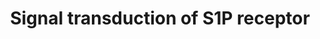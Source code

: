 ---
annotations:
- id: PW:0000960
  parent: signaling pathway
  type: Pathway Ontology
  value: sphingosine 1-phosphate signaling pathway
authors:
- S.Doniger
- MaintBot
- Ddigles
- Khanspers
- Eweitz
citedin:
- link: PMC6657571
description: This is a representation of figure 2 from T. Hla, et al. 2001, Science,
  294, pg. 1877.  Sphingosine-1-phosphate (S1P) is a signaling sphingolipid, also
  known as lysosphingolipid. It is also referred to as a bioactive lipid mediator.
  Sphingolipids at large form a class of lipids characterized by a particular aliphatic
  aminoalcohol, which is sphingosine.
last-edited: 2021-05-23
organisms:
- Mus musculus
redirect_from:
- /index.php/Pathway:WP57
- /instance/WP57
- /instance/WP57_rr117945
revision: r117945
schema-jsonld:
- '@context': https://schema.org/
  '@id': https://wikipathways.github.io/pathways/WP57.html
  '@type': Dataset
  creator:
    '@type': Organization
    name: WikiPathways
  description: This is a representation of figure 2 from T. Hla, et al. 2001, Science,
    294, pg. 1877.  Sphingosine-1-phosphate (S1P) is a signaling sphingolipid, also
    known as lysosphingolipid. It is also referred to as a bioactive lipid mediator.
    Sphingolipids at large form a class of lipids characterized by a particular aliphatic
    aminoalcohol, which is sphingosine.
  keywords:
  - Akt1
  - Akt2
  - Akt3
  - Asah2
  - Edg1
  - Edg3
  - Edg5
  - Edg8
  - Gnai1
  - Gnai2
  - Gnai3
  - Mapk1
  - Mapk12
  - Mapk3
  - Mapk6
  - Mapk7
  - Pik3c2g
  - Plcb3
  - Racgap1
  - Smpd2
  - Sphk1
  - Sphk2
  license: CC0
  name: Signal transduction of S1P receptor
seo: CreativeWork
title: Signal transduction of S1P receptor
wpid: WP57
---